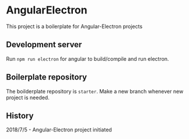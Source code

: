 # AngularElectron

This project is a boilerplate for Angular-Electron projects

## Development server

Run `npm run electron` for angular to build/compile and run electron.

## Boilerplate repository

The boilderplate repository is `starter`. Make a new branch whenever new project is needed.

## History

2018/7/5 - Angular-Electron project initiated